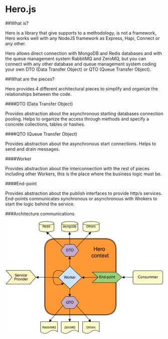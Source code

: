 Hero.js
=======

##What is?

Hero is a library that give supports to a methodology, is not a framework, Hero works well with any NodeJS framework as Express, Hapi, Connect or any other.

Hero allows direct connection with MongoDB and Redis databases and with the queue management system RabbitMQ and ZeroMQ, but you can connect with any other database and queue management system coding your own DTO (Data Transfer Object) or QTO (Queue Transfer Object).


##What are the pieces?

Hero provides 4 different architectural pieces to simplify and organize the relationships between the code.

####DTO (Data Transfer Object)

Provides abstraction about the asynchronous starting databases connection pooling. Helps to organize the access through methods and specify a concrete collections, tables or hashes.


####QTO (Queue Transfer Object)

Provides abstraction about the asynchronous start connections. Helps to send and drain messages.


####Worker

Provides abstraction about the interconnection with the rest of pieces including other Workers, this is the place where the business logic must be.


####End-point

Provides abstraction about the publish interfaces to provide http/s services. End-points communicates synchronous or asynchronous with Wrokers to start the logic behind the service.


###Architecture communications

<img src='./doc/img/herojs-pieces-architecture-0.2.png'>

